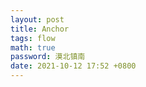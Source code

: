 ```yaml
---
layout: post
title: Anchor
tags: flow
math: true
password: 漠北镇南
date: 2021-10-12 17:52 +0800
---
```


